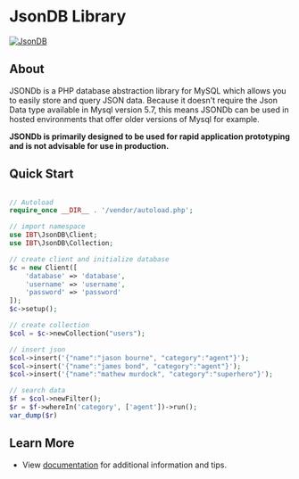 # JsonDB Library

[![JsonDB](https://github.com/johnwilson/jsondb/raw/master/jsondb.png)](#JsonDB)

## About

JSONDb is a PHP database abstraction library for MySQL which allows you to easily store and query JSON data. Because it doesn't require the Json Data type available in Mysql version 5.7, this means JSONDb can be used in hosted environments that offer older versions of Mysql for example.

**JSONDb is primarily designed to be used for rapid application prototyping and is not advisable for use in production.**

## Quick Start

```PHP

// Autoload
require_once __DIR__ . '/vendor/autoload.php';

// import namespace
use IBT\JsonDB\Client;
use IBT\JsonDB\Collection;

// create client and initialize database
$c = new Client([
    'database' => 'database',
    'username' => 'username',
    'password' => 'password'
]);
$c->setup();

// create collection
$col = $c->newCollection("users");

// insert json
$col->insert('{"name":"jason bourne", "category":"agent"}');
$col->insert('{"name":"james bond", "category":"agent"}');
$col->insert('{"name":"mathew murdock", "category":"superhero"}');

// search data
$f = $col->newFilter();
$r = $f->whereIn('category', ['agent'])->run();
var_dump($r)
```

## Learn More

* View [documentation](https://github.com/johnwilson/jsondb/blob/master/docs/index.md) for additional information and tips.